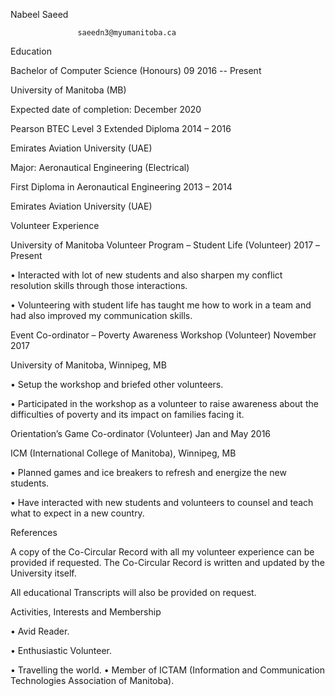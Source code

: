 Nabeel Saeed

                   saeedn3@myumanitoba.ca


Education


Bachelor of Computer Science (Honours)	                                 09 2016 -- Present

University of Manitoba (MB)

Expected date of completion: December 2020


Pearson BTEC Level 3 Extended Diploma	2014 – 2016

Emirates Aviation University (UAE)

Major: Aeronautical Engineering (Electrical)


First Diploma in Aeronautical Engineering                                         2013 – 2014

Emirates Aviation University (UAE)
     


Volunteer Experience


University of Manitoba Volunteer Program – Student Life (Volunteer) 2017 –Present

•	Interacted with lot of new students and also sharpen my conflict resolution skills through those interactions.

•	Volunteering with student life has taught me how to work in a team and had also improved my communication skills.


Event Co-ordinator – Poverty Awareness Workshop (Volunteer)	November 2017

University of Manitoba, Winnipeg, MB


•	Setup the workshop and briefed other volunteers.

•	Participated in the workshop as a volunteer to raise awareness about the difficulties of poverty and its impact on families facing it.









Orientation’s Game Co-ordinator (Volunteer)	Jan and May 2016 

ICM (International College of Manitoba), Winnipeg, MB

•	Planned games and ice breakers to refresh and energize the new students.

•	Have interacted with new students and volunteers to counsel and teach what to expect in a new country.


References

A copy of the Co-Circular Record with all my volunteer experience can be provided if requested. The
Co-Circular Record is written and updated by the University itself.

All educational Transcripts will also be provided on request.


Activities, Interests and Membership

•	Avid Reader.

•	Enthusiastic Volunteer.

•	Travelling the world.
•	Member of ICTAM (Information and Communication Technologies Association of Manitoba).


